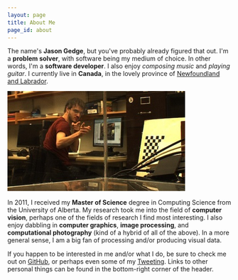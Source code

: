 ```yaml
---
layout: page
title: About Me
page_id: about 
---
```

The name's __Jason Gedge__, but you've probably already figured that out.
I'm a __problem solver__, with software being my medium of choice. In other words,
I'm a __software developer__. I also enjoy _composing music_ and _playing guitar_.
I currently live in __Canada__, in the lovely province of
[Newfoundland and Labrador](http://en.wikipedia.org/wiki/Newfoundland_and_Labrador "Wikipedia Entry").

<img class="me bordered" src="assets/img/me.jpg"/>

In 2011, I received my __Master of Science__ degree in Computing Science from the University
of Alberta. My research took me into the field of __computer vision__, perhaps one of the
fields of research I find most interesting. I also enjoy dabbling in __computer graphics__,
__image processing__, and __computational photography__ (kind of a hybrid of all of the above).
In a more general sense, I am a big fan of processing and/or producing visual data.

If you happen to be interested in me and/or what I do, be sure to check me out on
[GitHub](http://www.github.com/thegedge/ "My GitHub Account"), or perhaps even some of
my [Tweeting](http://www.twitter.com/thegedge/ "My Twitter Account"). Links to other
personal things can be found in the bottom-right corner of the header.
